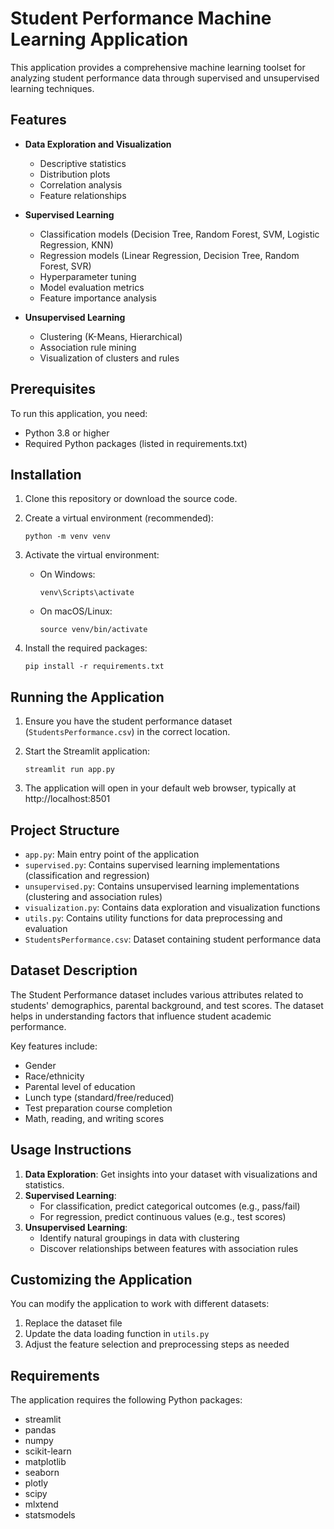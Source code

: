 # Student Performance Machine Learning Application

This application provides a comprehensive machine learning toolset for analyzing student performance data through supervised and unsupervised learning techniques.

## Features

- **Data Exploration and Visualization**
  - Descriptive statistics
  - Distribution plots
  - Correlation analysis
  - Feature relationships

- **Supervised Learning**
  - Classification models (Decision Tree, Random Forest, SVM, Logistic Regression, KNN)
  - Regression models (Linear Regression, Decision Tree, Random Forest, SVR)
  - Hyperparameter tuning
  - Model evaluation metrics
  - Feature importance analysis

- **Unsupervised Learning**
  - Clustering (K-Means, Hierarchical)
  - Association rule mining
  - Visualization of clusters and rules

## Prerequisites

To run this application, you need:

- Python 3.8 or higher
- Required Python packages (listed in requirements.txt)

## Installation

1. Clone this repository or download the source code.

2. Create a virtual environment (recommended):
   ```
   python -m venv venv
   ```

3. Activate the virtual environment:
   - On Windows:
     ```
     venv\Scripts\activate
     ```
   - On macOS/Linux:
     ```
     source venv/bin/activate
     ```

4. Install the required packages:
   ```
   pip install -r requirements.txt
   ```

## Running the Application

1. Ensure you have the student performance dataset (`StudentsPerformance.csv`) in the correct location.

2. Start the Streamlit application:
   ```
   streamlit run app.py
   ```

3. The application will open in your default web browser, typically at http://localhost:8501

## Project Structure

- `app.py`: Main entry point of the application
- `supervised.py`: Contains supervised learning implementations (classification and regression)
- `unsupervised.py`: Contains unsupervised learning implementations (clustering and association rules)
- `visualization.py`: Contains data exploration and visualization functions
- `utils.py`: Contains utility functions for data preprocessing and evaluation
- `StudentsPerformance.csv`: Dataset containing student performance data

## Dataset Description

The Student Performance dataset includes various attributes related to students' demographics, parental background, and test scores. The dataset helps in understanding factors that influence student academic performance.

Key features include:
- Gender
- Race/ethnicity
- Parental level of education
- Lunch type (standard/free/reduced)
- Test preparation course completion
- Math, reading, and writing scores

## Usage Instructions

1. **Data Exploration**: Get insights into your dataset with visualizations and statistics.
2. **Supervised Learning**: 
   - For classification, predict categorical outcomes (e.g., pass/fail)
   - For regression, predict continuous values (e.g., test scores)
3. **Unsupervised Learning**:
   - Identify natural groupings in data with clustering
   - Discover relationships between features with association rules
   
## Customizing the Application

You can modify the application to work with different datasets:
1. Replace the dataset file
2. Update the data loading function in `utils.py`
3. Adjust the feature selection and preprocessing steps as needed

## Requirements

The application requires the following Python packages:
- streamlit
- pandas
- numpy
- scikit-learn
- matplotlib
- seaborn
- plotly
- scipy
- mlxtend
- statsmodels
